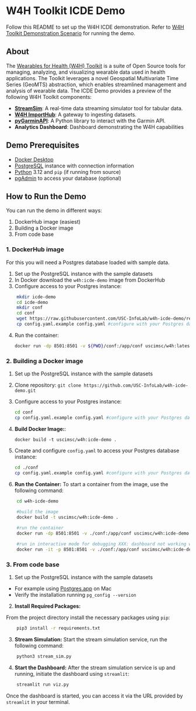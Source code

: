 # W4H Toolkit ICDE Demo

Follow this README to set up the W4H ICDE demonstration. Refer to [W4H Toolkit Demonstration Scenario](DEMO_SCENARIO.md) for running the demo.

## About

The [Wearables for Health (W4H) Toolkit](https://infolab.usc.edu/projects/W4H/) is a suite of Open Source tools for managing, analyzing, and visualizing wearable data used in health applications. The Toolkit leverages a novel Geospatial Multivariate Time Series (GeoMTS) abstraction, which enables streamlined management and analysis of wearable data. The ICDE Demo provides a preview of the following W4H Toolkit components:

- **[StreamSim](https://github.com/USC-InfoLab/StreamSim)**: A real-time data streaming simulator tool for tabular data.
- **[W4H ImportHub](https://github.com/USC-InfoLab/W4H-ImportHub)**: A gateway to ingesting datasets.
- **[pyGarminAPI](https://github.com/USC-InfoLab/pyGarminAPI)**: A Python library to interact with the Garmin API.
- **Analytics Dashboard**: Dashboard demonstrating the W4H capabilities

## Demo Prerequisites

- [Docker Desktop](https://www.docker.com/products/docker-desktop/)
- [PostgreSQL](https://www.postgresql.org/) instance with connection information
- [Python](https://www.python.org/) 3.12 and `pip` (if running from source)
- [pgAdmin](https://www.pgadmin.org/) to access your database (optional)

## How to Run the Demo

You can run the demo in different ways:

1. DockerHub image (easiest)
2. Building a Docker image
3. From code base

### 1. DockerHub image

For this you will need a Postgres database loaded with sample data.

1. Set up the PostgreSQL instance with the sample datasets
2. In Docker download the `w4h:icde-demo` image from DockerHub
3. Configure access to your Postgres instance:

```bash
    mkdir icde-demo
    cd icde-demo
    mkdir conf
    cd conf
    wget https://raw.githubusercontent.com/USC-InfoLab/w4h-icde-demo/refs/heads/main/config/config.yaml.example
    cp config.yaml.example config.yaml #configure with your Postgres database information
```

4. Run the container:

    ```bash
    docker run -dp 8501:8501 -v ${PWD}/conf:/app/conf uscimsc/w4h:latest
    ```

### 2. Building a Docker image

1. Set up the PostgreSQL instance with the sample datasets
2. Clone repository: `git clone https://github.com/USC-InfoLab/w4h-icde-demo.git`
3. Configure access to your Postgres instance:

    ```bash
    cd conf
    cp config.yaml.example config.yaml #configure with your Postgres database information
    ```

4. **Build Docker Image:**:

    ```shell
    docker build -t uscimsc/w4h:icde-demo .
    ```

5. Create and configure `config.yaml` to access your Postgres database instance:

    ```bash
    cd ./conf
    cp config.yaml.example config.yaml #configure with your Postgres database information
    ```

6. **Run the Container:** To start a container from the image, use the following command:

```bash
    cd w4h-icde-demo
    
    #build the image
    docker build -t uscimsc/w4h:icde-demo .

    #run the container
    docker run -dp 8501:8501 -v ./conf:/app/conf uscimsc/w4h:icde-demo

    #run in interactive mode for debugging XXX: dashboard not working with this
    docker run -it -p 8501:8501 -v ./conf:/app/conf uscimsc/w4h:icde-demo /bin/zsh
```

### 3. From code base

1. Set up the PostgreSQL instance with the sample datasets

- For example using [Postgres.app](https://postgresapp.com/downloads.html) on Mac
- Verify the installation running `pg_config --version`

2. **Install Required Packages:**

From the project directory install the necessary packages using `pip`:

```bash
    pip3 install -r requirements.txt
```

3. **Stream Simulation:**
Start the stream simulation service, run the following command:

```bash
    python3 stream_sim.py
```

4. **Start the Dashboard:**
After the stream simulation service is up and running, initiate the dashboard using `streamlit`:

```bash
    streamlit run viz.py
```

Once the dashboard is started, you can access it via the URL provided by `streamlit` in your terminal.
